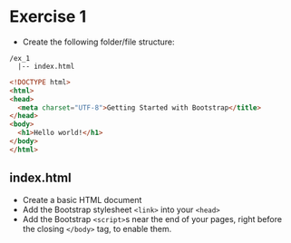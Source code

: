 # Exercise 1

- Create the following folder/file structure:

```
/ex_1
  |-- index.html
```

```html
<!DOCTYPE html>
<html>
<head>
  <meta charset="UTF-8">Getting Started with Bootstrap</title>
</head>
<body>
  <h1>Hello world!</h1>
</body>
</html>
```

## index.html

- Create a basic HTML document
- Add the Bootstrap stylesheet `<link>` into your `<head>`
- Add the Bootstrap `<script>`s near the end of your pages, right before the closing `</body>` tag, to enable them.
